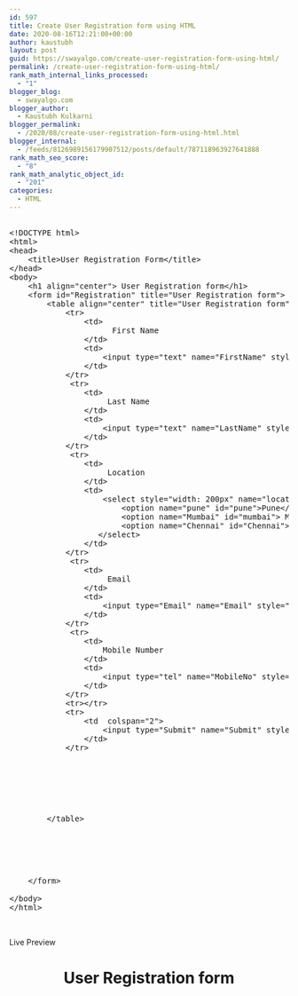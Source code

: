 ```yaml
---
id: 597
title: Create User Registration form using HTML
date: 2020-08-16T12:21:00+00:00
author: kaustubh
layout: post
guid: https://swayalgo.com/create-user-registration-form-using-html/
permalink: /create-user-registration-form-using-html/
rank_math_internal_links_processed:
  - "1"
blogger_blog:
  - swayalgo.com
blogger_author:
  - Kaustubh Kulkarni
blogger_permalink:
  - /2020/08/create-user-registration-form-using-html.html
blogger_internal:
  - /feeds/8126989156179907512/posts/default/787118963927641888
rank_math_seo_score:
  - "8"
rank_math_analytic_object_id:
  - "201"
categories:
  - HTML
---
```

<pre><br />&lt;!DOCTYPE html&gt;<br />&lt;html&gt;<br />&lt;head&gt;<br />    &lt;title&gt;User Registration Form&lt;/title&gt;<br />&lt;/head&gt;<br />&lt;body&gt;<br />    &lt;h1 align="center"&gt; User Registration form&lt;/h1&gt;<br />    &lt;form id="Registration" title="User Registration form"&gt;<br />        &lt;table align="center" title="User Registration form"&gt;<br />            &lt;tr&gt;<br />                &lt;td&gt;<br />                      First Name <br />                &lt;/td&gt;<br />                &lt;td&gt;<br />                    &lt;input type="text" name="FirstName" style="width: 200px" pattern="[A-Za-z]{3,10}"&gt;<br />                &lt;/td&gt;<br />            &lt;/tr&gt;<br />             &lt;tr&gt;<br />                &lt;td&gt;<br />                     Last Name  <br />                &lt;/td&gt;<br />                &lt;td&gt;<br />                    &lt;input type="text" name="LastName" style="width: 200px" pattern="[A-Za-z]{3,10}"&gt;<br />                &lt;/td&gt;<br />            &lt;/tr&gt;<br />             &lt;tr&gt;<br />                &lt;td&gt;<br />                     Location <br />                &lt;/td&gt;<br />                &lt;td&gt;<br />                    &lt;select style="width: 200px" name="location"&gt;<br />                        &lt;option name="pune" id="pune"&gt;Pune&lt;/option&gt;&lt;br&gt;<br />                        &lt;option name="Mumbai" id="mumbai"&gt; Mumbai&lt;/option&gt;<br />                        &lt;option name="Chennai" id="Chennai"&gt;Chennai&lt;/select&gt;<br />                   &lt;/select&gt;<br />                &lt;/td&gt;<br />            &lt;/tr&gt;<br />             &lt;tr&gt;<br />                &lt;td&gt;<br />                     Email<br />                &lt;/td&gt;<br />                &lt;td&gt;<br />                    &lt;input type="Email" name="Email" style="width: 200px"&gt;<br />                &lt;/td&gt;<br />            &lt;/tr&gt;<br />             &lt;tr&gt;<br />                &lt;td&gt;<br />                    Mobile Number<br />                &lt;/td&gt;<br />                &lt;td&gt;<br />                    &lt;input type="tel" name="MobileNo" style="width: 200px"  required &gt;<br />                &lt;/td&gt;<br />            &lt;/tr&gt;<br />            &lt;tr&gt;&lt;/tr&gt;<br />            &lt;tr&gt;<br />                &lt;td  colspan="2"&gt;<br />                    &lt;input type="Submit" name="Submit" style="width: 200px"&gt;<br />                &lt;/td&gt;<br />            &lt;/tr&gt;<br /><br /><br /><br /><br /><br /><br /><br />        &lt;/table&gt;<br />      <br />       <br />         <br />              <br />         <br /><br />    &lt;/form&gt;<br /><br />&lt;/body&gt;<br />&lt;/html&gt;<br /><br /><br /></pre>

Live Preview

<h1 align="center">
  User Registration form
</h1>
